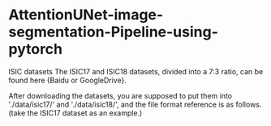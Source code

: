 # AttentionUNet-image-segmentation-Pipeline-using-pytorch
ISIC datasets
The ISIC17 and ISIC18 datasets, divided into a 7:3 ratio, can be found here {Baidu or GoogleDrive}.

After downloading the datasets, you are supposed to put them into './data/isic17/' and './data/isic18/', and the file format reference is as follows. (take the ISIC17 dataset as an example.)

